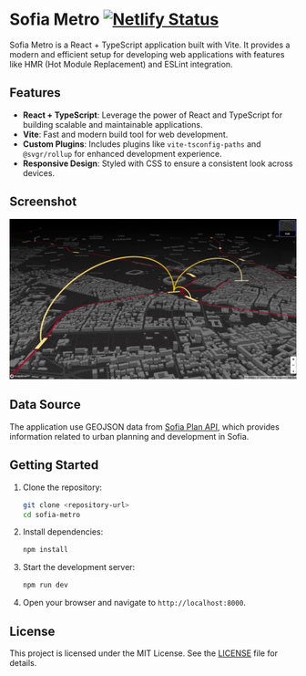 # Sofia Metro [![Netlify Status](https://api.netlify.com/api/v1/badges/19f729a7-1162-49a9-84b0-e80cf72f23fd/deploy-status)](https://app.netlify.com/sites/sofiametro/deploys)

Sofia Metro is a React + TypeScript application built with Vite. It provides a modern and efficient setup for developing web applications with features like HMR (Hot Module Replacement) and ESLint integration.

## Features

- **React + TypeScript**: Leverage the power of React and TypeScript for building scalable and maintainable applications.
- **Vite**: Fast and modern build tool for web development.
- **Custom Plugins**: Includes plugins like `vite-tsconfig-paths` and `@svgr/rollup` for enhanced development experience.
- **Responsive Design**: Styled with CSS to ensure a consistent look across devices.

## Screenshot

![Screenshot of Face Landmark Detection](./src/assets/screenshot.png)

## Data Source

The application use GEOJSON data from [Sofia Plan API](https://sofiaplan.bg/api/), which provides information related to urban planning and development in Sofia.

## Getting Started

1. Clone the repository:

   ```bash
   git clone <repository-url>
   cd sofia-metro
   ```

2. Install dependencies:

   ```bash
   npm install
   ```

3. Start the development server:

   ```bash
   npm run dev
   ```

4. Open your browser and navigate to `http://localhost:8000`.

## License

This project is licensed under the MIT License. See the [LICENSE](LICENSE) file for details.

